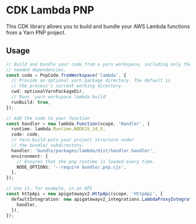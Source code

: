# CDK Lambda PNP

This CDK library allows you to build and bundle your AWS Lambda functions from a Yarn PNP project.

## Usage
<!-- <macro exec="lit-snip ./test/integ.lit.ts"> -->
```ts
// Build and bundle your code from a yarn workspace, including only the
// needed dependencies.
const code = PnpCode.fromWorkspace('lambda', {
  // Provide an optional yarn package directory. The default is
  // the process's current working directory.
  cwd: optionalYarnPackageDir,
  // Runs 'yarn workspace lambda build'
  runBuild: true,
});

// Add the code to your function
const handler = new lambda.Function(scope, 'Handler', {
  runtime: lambda.Runtime.NODEJS_14_X,
  code: code,
  // Yarn.build puts your project structure under
  // the bundle/ subdirectory.
  handler: 'bundle/packages/lambda/dist/handler.handler',
  environment: {
    // Ensures that the pnp runtime is loaded every time.
    NODE_OPTIONS: '--require bundle/.pnp.cjs',
  },
});

// Use it, for example, in an API
const httpApi = new apigatewayv2.HttpApi(scope, 'HttpApi', {
  defaultIntegration: new apigatewayv2_integrations.LambdaProxyIntegration({
    handler,
  }),
});
```
<!-- </macro> -->
